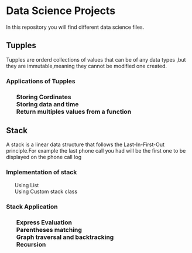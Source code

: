<h1>Data Science Projects</h1>
In this repository you will find different data science files.

<h2>Tupples</h2>
<p>Tupples are orderd collections of values that can be of any data types ,but they are immutable,meaning they cannot be modified one created.</p>

<h3>Applications of Tupples<h3>
<ul>
Storing Cordinates
<br>
Storing data and time
<br>
Return multiples values from a function
<br>
</ul>
<h2>Stack</h2>

<p> A stack is a linear data structure that follows the Last-In-First-Out principle.For example the last phone call you had will be the first one to be displayed on the phone call log</p>

<h3>Implementation of stack</h3>
<ul>
Using List
<br>
Using Custom stack class
</ul>
<h3>Stack Application<h3>
<ul>
Express Evaluation 
<br>
Parentheses matching 
<br>
Graph  traversal and backtracking
<br>
Recursion
</ul>

